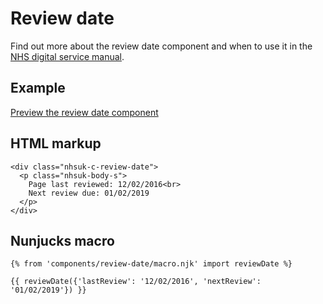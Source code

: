 # Review date

Find out more about the review date component and when to use it in the [NHS digital service manual](https://beta.nhs.uk/service-manual/).

## Example

[Preview the review date component]()

## HTML markup

    <div class="nhsuk-c-review-date">
      <p class="nhsuk-body-s">
        Page last reviewed: 12/02/2016<br>
        Next review due: 01/02/2019
      </p>
    </div>

## Nunjucks macro

    {% from 'components/review-date/macro.njk' import reviewDate %}

    {{ reviewDate({'lastReview': '12/02/2016', 'nextReview': '01/02/2019'}) }}
